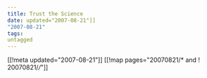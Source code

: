 ```yaml
---
title: Trust the Science
date: updated="2007-08-21"]]
"2007-08-21"
tags:
untagged
---
```

[[!meta updated="2007-08-21"]]
[[!map pages="20070821/* and ! 20070821/*/*"]]
